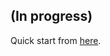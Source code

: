 ## (In progress)

Quick start from [here](https://github.com/sswguo/lizard/blob/master/doc/developer_guide.md).

